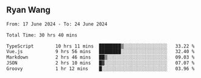 ## Ryan Wang

<!--START_SECTION:waka-->

```txt
From: 17 June 2024 - To: 24 June 2024

Total Time: 30 hrs 40 mins

TypeScript        10 hrs 11 mins  ████████▒░░░░░░░░░░░░░░░░   33.22 %
Vue.js            9 hrs 56 mins   ████████░░░░░░░░░░░░░░░░░   32.40 %
Markdown          2 hrs 46 mins   ██▒░░░░░░░░░░░░░░░░░░░░░░   09.03 %
JSON              2 hrs 10 mins   █▓░░░░░░░░░░░░░░░░░░░░░░░   07.07 %
Groovy            1 hr 12 mins    █░░░░░░░░░░░░░░░░░░░░░░░░   03.96 %
```

<!--END_SECTION:waka-->
